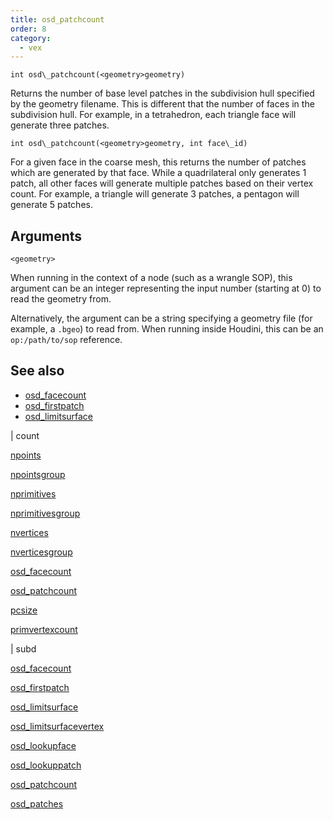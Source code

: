 ```yaml
---
title: osd_patchcount
order: 8
category:
  - vex
---
```


`int osd\_patchcount(<geometry>geometry)`

Returns the number of base level patches in the subdivision hull specified by the geometry filename. This is different that the number of faces in the subdivision hull. For example, in a tetrahedron, each triangle face will generate three patches.

`int osd\_patchcount(<geometry>geometry, int face\_id)`

For a given face in the coarse mesh, this returns the number of patches which are generated by that face. While a quadrilateral only generates 1 patch, all other faces will generate multiple patches based on their vertex count. For example, a triangle will generate 3 patches, a pentagon will generate 5 patches.

## Arguments

`<geometry>`

When running in the context of a node (such as a wrangle SOP), this argument can be an integer representing the input number (starting at 0) to read the geometry from.

Alternatively, the argument can be a string specifying a geometry file (for example, a `.bgeo`) to read from. When running inside Houdini, this can be an `op:/path/to/sop` reference.



## See also

- [osd_facecount](osd_facecount.html)
- [osd_firstpatch](osd_firstpatch.html)
- [osd_limitsurface](osd_limitsurface.html)

|
count

[npoints](npoints.html)

[npointsgroup](npointsgroup.html)

[nprimitives](nprimitives.html)

[nprimitivesgroup](nprimitivesgroup.html)

[nvertices](nvertices.html)

[nverticesgroup](nverticesgroup.html)

[osd_facecount](osd_facecount.html)

[osd_patchcount](osd_patchcount.html)

[pcsize](pcsize.html)

[primvertexcount](primvertexcount.html)

|
subd

[osd_facecount](osd_facecount.html)

[osd_firstpatch](osd_firstpatch.html)

[osd_limitsurface](osd_limitsurface.html)

[osd_limitsurfacevertex](osd_limitsurfacevertex.html)

[osd_lookupface](osd_lookupface.html)

[osd_lookuppatch](osd_lookuppatch.html)

[osd_patchcount](osd_patchcount.html)

[osd_patches](osd_patches.html)
